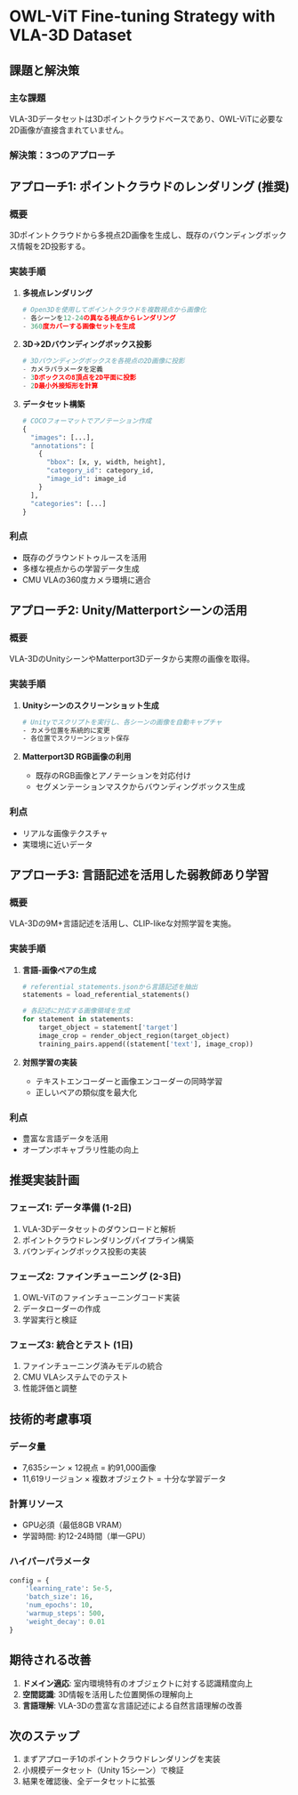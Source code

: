 # OWL-ViT Fine-tuning Strategy with VLA-3D Dataset

## 課題と解決策

### 主な課題
VLA-3Dデータセットは3Dポイントクラウドベースであり、OWL-ViTに必要な2D画像が直接含まれていません。

### 解決策：3つのアプローチ

## アプローチ1: ポイントクラウドのレンダリング (推奨)

### 概要
3Dポイントクラウドから多視点2D画像を生成し、既存のバウンディングボックス情報を2D投影する。

### 実装手順

1. **多視点レンダリング**
   ```python
   # Open3Dを使用してポイントクラウドを複数視点から画像化
   - 各シーンを12-24の異なる視点からレンダリング
   - 360度カバーする画像セットを生成
   ```

2. **3D→2Dバウンディングボックス投影**
   ```python
   # 3Dバウンディングボックスを各視点の2D画像に投影
   - カメラパラメータを定義
   - 3Dボックスの8頂点を2D平面に投影
   - 2D最小外接矩形を計算
   ```

3. **データセット構築**
   ```python
   # COCOフォーマットでアノテーション作成
   {
     "images": [...],
     "annotations": [
       {
         "bbox": [x, y, width, height],
         "category_id": category_id,
         "image_id": image_id
       }
     ],
     "categories": [...]
   }
   ```

### 利点
- 既存のグラウンドトゥルースを活用
- 多様な視点からの学習データ生成
- CMU VLAの360度カメラ環境に適合

## アプローチ2: Unity/Matterportシーンの活用

### 概要
VLA-3DのUnityシーンやMatterport3Dデータから実際の画像を取得。

### 実装手順

1. **Unityシーンのスクリーンショット生成**
   ```bash
   # Unityでスクリプトを実行し、各シーンの画像を自動キャプチャ
   - カメラ位置を系統的に変更
   - 各位置でスクリーンショット保存
   ```

2. **Matterport3D RGB画像の利用**
   - 既存のRGB画像とアノテーションを対応付け
   - セグメンテーションマスクからバウンディングボックス生成

### 利点
- リアルな画像テクスチャ
- 実環境に近いデータ

## アプローチ3: 言語記述を活用した弱教師あり学習

### 概要
VLA-3Dの9M+言語記述を活用し、CLIP-likeな対照学習を実施。

### 実装手順

1. **言語-画像ペアの生成**
   ```python
   # referential_statements.jsonから言語記述を抽出
   statements = load_referential_statements()
   
   # 各記述に対応する画像領域を生成
   for statement in statements:
       target_object = statement['target']
       image_crop = render_object_region(target_object)
       training_pairs.append((statement['text'], image_crop))
   ```

2. **対照学習の実装**
   - テキストエンコーダーと画像エンコーダーの同時学習
   - 正しいペアの類似度を最大化

### 利点
- 豊富な言語データを活用
- オープンボキャブラリ性能の向上

## 推奨実装計画

### フェーズ1: データ準備 (1-2日)
1. VLA-3Dデータセットのダウンロードと解析
2. ポイントクラウドレンダリングパイプライン構築
3. バウンディングボックス投影の実装

### フェーズ2: ファインチューニング (2-3日)
1. OWL-ViTのファインチューニングコード実装
2. データローダーの作成
3. 学習実行と検証

### フェーズ3: 統合とテスト (1日)
1. ファインチューニング済みモデルの統合
2. CMU VLAシステムでのテスト
3. 性能評価と調整

## 技術的考慮事項

### データ量
- 7,635シーン × 12視点 = 約91,000画像
- 11,619リージョン × 複数オブジェクト = 十分な学習データ

### 計算リソース
- GPU必須（最低8GB VRAM）
- 学習時間: 約12-24時間（単一GPU）

### ハイパーパラメータ
```python
config = {
    'learning_rate': 5e-5,
    'batch_size': 16,
    'num_epochs': 10,
    'warmup_steps': 500,
    'weight_decay': 0.01
}
```

## 期待される改善

1. **ドメイン適応**: 室内環境特有のオブジェクトに対する認識精度向上
2. **空間認識**: 3D情報を活用した位置関係の理解向上
3. **言語理解**: VLA-3Dの豊富な言語記述による自然言語理解の改善

## 次のステップ

1. まずアプローチ1のポイントクラウドレンダリングを実装
2. 小規模データセット（Unity 15シーン）で検証
3. 結果を確認後、全データセットに拡張